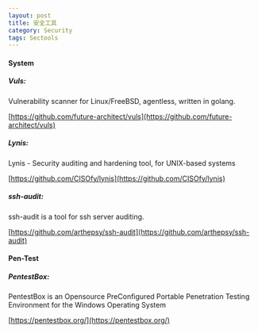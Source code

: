 ```yaml
---
layout: post
title: 安全工具
category: Security
tags: Sectools
---
```



#### System

##### Vuls:
   Vulnerability scanner for Linux/FreeBSD, agentless, written in golang.

   [https://github.com/future-architect/vuls](https://github.com/future-architect/vuls)


##### Lynis:
  Lynis - Security auditing and hardening tool, for UNIX-based systems

  [https://github.com/CISOfy/lynis](https://github.com/CISOfy/lynis)

##### ssh-audit:
  ssh-audit is a tool for ssh server auditing.

  [https://github.com/arthepsy/ssh-audit](https://github.com/arthepsy/ssh-audit)

#### Pen-Test

##### PentestBox:

 PentestBox is an Opensource PreConfigured Portable Penetration Testing Environment for the Windows Operating System

 [https://pentestbox.org/](https://pentestbox.org/)
